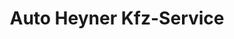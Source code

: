 ---
title: "Auto Heyner Kfz-Service"
url: /altdorf-b-nuernberg/auto-heyner-kfz-service/
shop: Autowerkstatt
---